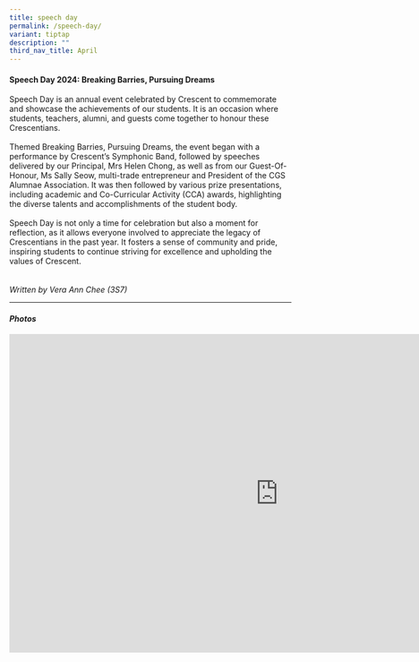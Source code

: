 ```yaml
---
title: speech day
permalink: /speech-day/
variant: tiptap
description: ""
third_nav_title: April
---
```

<h4>Speech Day 2024: Breaking Barries, Pursuing Dreams</h4>
<p>Speech Day is an annual event celebrated by Crescent to commemorate and
showcase the achievements of our students. It is an occasion where students,
teachers, alumni, and guests come together to honour these Crescentians.
<br>
<br>Themed Breaking Barries, Pursuing Dreams, the event began with a performance
by Crescent’s Symphonic Band, followed by speeches delivered by our Principal,
Mrs Helen Chong, as well as from our Guest-Of-Honour, Ms Sally Seow, multi-trade
entrepreneur and President of the CGS Alumnae Association. It was then
followed by various prize presentations, including academic and Co-Curricular
Activity (CCA) awards, highlighting the diverse talents and accomplishments
of the student body.
<br>
<br>Speech Day is not only a time for celebration but also a moment for reflection,
as it allows everyone involved to appreciate the legacy of Crescentians
in the past year. It fosters a sense of community and pride, inspiring
students to continue striving for excellence and upholding the values of
Crescent.
<br>
<br>
<br><em>Written by Vera Ann Chee (3S7)</em>
</p>
<p></p>
<hr>
<h4><em>Photos</em></h4>
<div class="iframe-wrapper">
<iframe height="569" width="960" allowfullscreen="true" frameborder="0" src="https://docs.google.com/presentation/d/e/2PACX-1vTIoox2k65BDtK1y9j9NTXG7_kZ6D8oq1RuJE8-PiUqjEj5Go69eUruSttknBof3wfLs1OGSzVlOfWg/embed?start=true&amp;loop=true&amp;delayms=3000"></iframe>
</div>
<p></p>